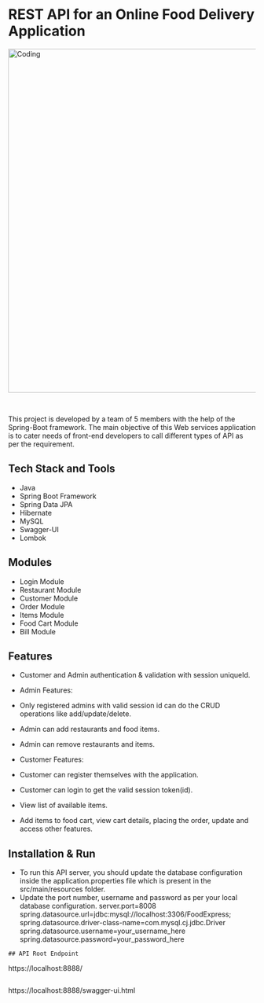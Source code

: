 # REST API for an Online Food Delivery Application


<p>
        <img
        align="center"
        src="https://raw.githubusercontent.com/parimalbiswas/tropical-jellyfish-2222/main/Team.jpeg?token=GHSAT0AAAAAABVCP7DGN2IVTYXKVMPVVB4KY47BZPA"
        alt="Coding"
        width="700"
        style="display: block"/>
    </p>
    <br>

This project is developed by a team of 5 members with the help of the Spring-Boot framework. The main objective of this Web services application is to cater needs of front-end developers to call different types of API as per the requirement.

## Tech Stack and Tools
- Java
- Spring Boot Framework
- Spring Data JPA
- Hibernate
- MySQL
- Swagger-UI
- Lombok

## Modules
- Login Module
- Restaurant Module
- Customer Module
- Order Module
- Items Module
- Food Cart Module
- Bill Module

## Features
- Customer and Admin authentication & validation with session uniqueId.
- Admin Features:
 - Only registered admins with valid session id can do the CRUD operations like add/update/delete.
 - Admin can add restaurants and food items.
 - Admin can remove restaurants and items.
 
- Customer Features:
 - Customer can register themselves with the application.
 - Customer can login to get the valid session token(id).
 - View list of available items.
 - Add items to food cart, view cart details, placing the order, update and access other features.
  
## Installation & Run
- To run this API server, you should update the database configuration inside the application.properties file which is present in the src/main/resources folder.
- Update the port number, username and password as per your local database configuration.
server.port=8008
spring.datasource.url=jdbc:mysql://localhost:3306/FoodExpress;
spring.datasource.driver-class-name=com.mysql.cj.jdbc.Driver
spring.datasource.username=your_username_here
spring.datasource.password=your_password_here
```
## API Root Endpoint
```
https://localhost:8888/
```
```
https://localhost:8888/swagger-ui.html
```
